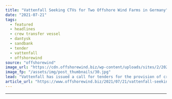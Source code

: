 ```yaml
---
title: "Vattenfall Seeking CTVs for Two Offshore Wind Farms in Germany"
date: "2021-07-21"
tags: 
  - featured
  - headlines
  - crew transfer vessel
  - dantysk
  - sandbank
  - tender
  - vattenfall
  - offshorewind
source: "offshorewind"
image_url: "https://cdn.offshorewind.biz/wp-content/uploads/sites/2/2020/12/16103003/CTV-Wanted-for-DanTysk-and-Sandbank-Offshore-Wind-Farms.jpg"
image_fp: "/assets/img/post_thumbnails/30.jpg"
lead: "Vattenfall has issued a call for tenders for the provision of crew transfer vessels"
article_url: "https://www.offshorewind.biz/2021/07/21/vattenfall-seeking-ctvs-for-two-owfs-in-germany/"
---
```


---
